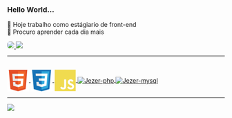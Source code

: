 ### Hello World...
🔭 Hoje trabalho como estágiario de front-end <br/>
🌱 Procuro aprender cada dia mais

<div>
  <a href="https://github.com/JezerRch">
  <img style="border-radius: 35%;" height="180em" src="https://github-readme-stats.vercel.app/api?username=JezerRch&show_icons=true&theme=dracula&include_all_commits=true&count_private=true"/>
  <img height="180em" src="https://github-readme-stats.vercel.app/api/top-langs/?username=JezerRch&layout=compact&langs_count=7&theme=dracula"/>
</div>
<hr/>
<div style="display: inline_block"><br>
  <img align="center" alt="Jezer-HTML" height="10%" width="10%" src="https://raw.githubusercontent.com/devicons/devicon/master/icons/html5/html5-original.svg"/>
  <img align="center" alt="Jezer-CSS" height="10%" width="10%" src="https://raw.githubusercontent.com/devicons/devicon/master/icons/css3/css3-original.svg">
  <img align="center" alt="Jezer-Js" height="10%" width="10%" src="https://raw.githubusercontent.com/devicons/devicon/master/icons/javascript/javascript-plain.svg">
  <img align="center" alt="Jezer-php" height="15%" width="15%" src="https://cdn.jsdelivr.net/gh/devicons/devicon/icons/php/php-original.svg">
  <img align="center" alt="Jezer-mysql" height="15%" width="15%" src="https://cdn.jsdelivr.net/gh/devicons/devicon/icons/mysql/mysql-original-wordmark.svg">
</div>
<hr/>
<div>
    <a href="https://www.linkedin.com/in/jezerrocha/" target="_blank"><img src="https://img.shields.io/badge/-LinkedIn-%230077B5?style=for-the-badge&logo=linkedin&logoColor=white" target="_blank"></a> 
</div>

<!--
**JezerRch/JezerRch** is a ✨ _special_ ✨ repository because its `README.md` (this file) appears on your GitHub profile.

Here are some ideas to get you started:

- 🔭 I’m currently working on ...
- 🌱 I’m currently learning ...
- 👯 I’m looking to collaborate on ...
- 🤔 I’m looking for help with ...
- 💬 Ask me about ...
- 📫 How to reach me: ...
- 😄 Pronouns: ...
- ⚡ Fun fact: ...
-->
